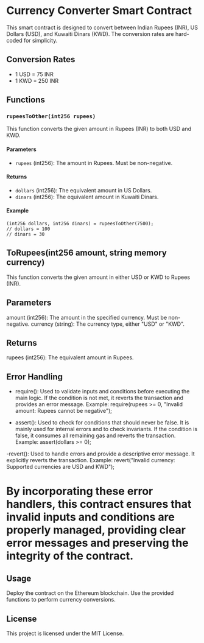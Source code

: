 # Currency Converter Smart Contract

This smart contract is designed to convert between Indian Rupees (INR), US Dollars (USD), and Kuwaiti Dinars (KWD). The conversion rates are hard-coded for simplicity. 

## Conversion Rates

- 1 USD = 75 INR
- 1 KWD = 250 INR

## Functions

### `rupeesToOther(int256 rupees)`

This function converts the given amount in Rupees (INR) to both USD and KWD.

#### Parameters

- `rupees` (int256): The amount in Rupees. Must be non-negative.

#### Returns

- `dollars` (int256): The equivalent amount in US Dollars.
- `dinars` (int256): The equivalent amount in Kuwaiti Dinars.

#### Example

```solidity
(int256 dollars, int256 dinars) = rupeesToOther(7500);
// dollars = 100
// dinars = 30
```

## ToRupees(int256 amount, string memory currency)
This function converts the given amount in either USD or KWD to Rupees (INR).

## Parameters
amount (int256): The amount in the specified currency. Must be non-negative.
currency (string): The currency type, either "USD" or "KWD".
## Returns
rupees (int256): The equivalent amount in Rupees.

## Error Handling
- require(): Used to validate inputs and conditions before executing the main logic. If the condition is not met, it reverts the transaction and provides an error message.
Example: require(rupees >= 0, "Invalid amount: Rupees cannot be negative");

- assert(): Used to check for conditions that should never be false. It is mainly used for internal errors and to check invariants. If the condition is false, it consumes all remaining gas and reverts the transaction.
Example: assert(dollars >= 0);

-revert(): Used to handle errors and provide a descriptive error message. It explicitly reverts the transaction.
Example: revert("Invalid currency: Supported currencies are USD and KWD");

# By incorporating these error handlers, this contract ensures that invalid inputs and conditions are properly managed, providing clear error messages and preserving the integrity of the contract.

## Usage
Deploy the contract on the Ethereum blockchain.
Use the provided functions to perform currency conversions.

## License
This project is licensed under the MIT License.


